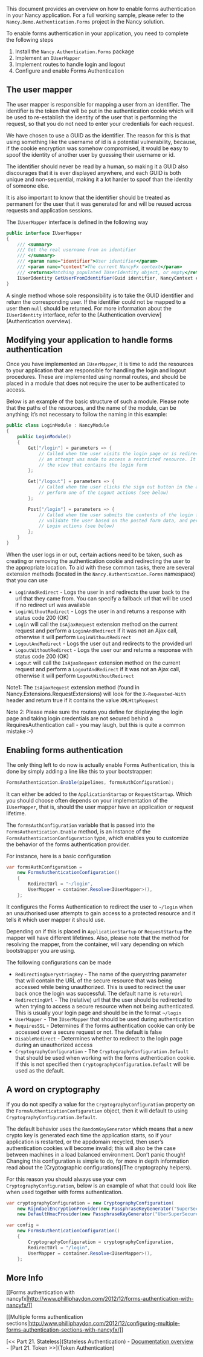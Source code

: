 This document provides an overview on how to enable forms authentication in your Nancy application. For a full working sample, please refer to the `Nancy.Demo.Authentication.Forms` project in the Nancy solution.

To enable forms authentication in your application, you need to complete the following steps

1. Install the `Nancy.Authentication.Forms` package
1. Implement an `IUserMapper`
1. Implement routes to handle login and logout
1. Configure and enable Forms Authentication

## The user mapper

The user mapper is responsible for mapping a user from an identifier. The identifier is the token that will be put in the authentication cookie which will be used to re-establish the identity of the user that is performing the request, so that you do not need to enter your credentials for each request.

We have chosen to use a GUID as the identifier. The reason for this is that using something like the username of id is a potential vulnerability, because, if the cookie encryption was somehow compromised,  it would be easy to spoof the identity of another user by guessing their username or id.

The identifier should never be read by a human, so making it a GUID also discourages that it is ever displayed anywhere, and each GUID is both unique and non-sequential, making it a lot harder to spoof than the identity of someone else.

It is also important to know that the identifier should be treated as permanent for the user that it was generated for and will be reused across requests and application sessions. 

The `IUserMapper` interface is defined in the following way

```c#
public interface IUserMapper
{
    /// <summary>
    /// Get the real username from an identifier
    /// </summary>
    /// <param name="identifier">User identifier</param>
    /// <param name="context">The current NancyFx context</param>
    /// <returns>Matching populated IUserIdentity object, or empty</returns>
    IUserIdentity GetUserFromIdentifier(Guid identifier, NancyContext context);
}
```

A single method whose sole responsibility is to take the GUID identifier and return the corresponding user. If the identifier could not be mapped to a user then `null` should be returned. For more information about the `IUserIdentity` interface, refer to the [Authentication overview](Authentication overview).

## Modifying your application to handle forms authentication

Once you have implemented an `IUserMapper`, it is time to add the resources to your application that are responsible for handling the login and logout procedures. These are implemented using normal routes, and should be placed in a module that does not require the user to be authenticated to access.

Below is an example of the basic structure of such a module. Please note that the paths of the resources, and the name of the module, can be anything; it’s not necessary to follow the naming in this example:

```c#
public class LoginModule : NancyModule
{
    public LoginModule()
    {
        Get["/login"] = parameters => {
            // Called when the user visits the login page or is redirected here because
            // an attempt was made to access a restricted resource. It should return
            // the view that contains the login form
        };

        Get["/logout"] = parameters => {
            // Called when the user clicks the sign out button in the application. Should
            // perform one of the Logout actions (see below)
        };

        Post["/login"] = parameters => {
            // Called when the user submits the contents of the login form. Should
            // validate the user based on the posted form data, and perform one of the
            // Login actions (see below)
        };
    }
}
```

When the user logs in or out, certain actions need to be taken, such as creating or removing the authentication cookie and redirecting the user to the appropriate location. To aid with these common tasks, there are several extension methods (located in the `Nancy.Authentication.Forms` namespace) that you can use

- `LoginAndRedirect` - Logs the user in and redirects the user back to the url that they came from. You can specify a fallback url that will be used if no redirect url was available
- `LoginWithoutRedirect` - Logs the user in and returns a response with status code 200 (OK)
- `Login` will call the `IsAjaxRequest` extension method on the current request and perform a `LoginAndRedirect` if it was not an Ajax call, otherwise it will perform `LoginWithoutRedirect` 
- `LogoutAndRedirect` - Logs the user out and redirects to the provided url
- `LogoutWithoutRedirect` - Logs the user our and returns a response with status code 200 (OK)
- `Logout` will call the `IsAjaxRequest` extension method on the current request and perform a `LogoutAndRedirect` if it was not an Ajax call, otherwise it will perform `LogoutWithoutRedirect`

Note1: The `IsAjaxRequest` extension method (found in Nancy.Extensions.RequestExtensions) will look for the `X-Requested-With` header and return true if it contains the value `XMLHttpRequest`

Note 2: Please make sure the routes you define for displaying the login page and taking login credentials are not secured behind a RequiresAuthentication call - you may laugh, but this is quite a common mistake :-)

## Enabling forms authentication

The only thing left to do now is actually enable Forms Authentication, this is done by simply adding a line like this to your bootstrapper:

```c#
FormsAuthentication.Enable(pipelines, formsAuthConfiguration);
```

It can either be added to the `ApplicationStartup` or `RequestStartup`. Which you should choose often depends on your implementation of the `IUserMapper`, that is, should the user mapper have an application or request lifetime.

The `formsAuthConfiguration` variable that is passed into the `FormsAuthentication.Enable` method, is an instance of the `FormsAuthenticationConfiguration` type, which enables you to customize the behavior of the forms authentication provider.

For instance, here is a basic configuration

```c#
var formsAuthConfiguration =
    new FormsAuthenticationConfiguration()
    {
        RedirectUrl = "~/login",
        UserMapper = container.Resolve<IUserMapper>(),
    };
```

It configures the Forms Authentication to redirect the user to `~/login` when an unauthorised user attempts to gain access to a protected resource and it tells it which user mapper it should use. 

Depending on if this is placed in `ApplicationStartup` or `RequestStartup` the mapper will have different lifetimes. Also, please note that the method for resolving the mapper, from the container, will vary depending on which bootstrapper you are using.

The following configurations can be made

- `RedirectingQuerystringKey` - The name of the querystring parameter that will contain the URL of the secure resource that was being accessed while being unauthorized. This is used to redirect the user back once the login was successful. The default name is `returnUrl`
- `RedirectingUrl` - The (relative) url that the user should be redirected to when trying to access a secure resource when not being authenticated. This is usually your login page and should be in the format `~/login`
- `UserMapper` - The `IUserMapper` that should be used during authentication
- `RequiresSSL` - Determines if the forms authentication cookie can only be accessed over a secure request or not. The default is false
- `DisableRedirect` - Determines whether to redirect to the login page during an unauthorized access
- `CryptographyConfiguration` - The `CryptographyConfiguration.Default` that should be used when working with the forms authentication cookie. If this is not specified then `CryptographyConfiguration.Default` will be used as the default.

## A word on cryptography

If you do not specify a value for the `CryptographyConfiguration` property on the `FormsAuthenticationConfiguration` object, then it will default to using `CryptographyConfiguration.Default`.

The default behavior uses the `RandomKeyGenerator` which means that a new crypto key is generated each time the application starts, so if your application is restarted, or the appdomain recycled, then user’s authentication cookies will become invalid; this will also be the case between machines in a load balanced environment. Don’t panic though! Changing this configuration is simple to do, for more in depth information read about the [Cryptographic configurations](The cryptography helpers).

For this reason you should always use your own `CryptographyConfiguration`, below is an example of what that could look like when used together with forms authentication.

```c#
var cryptographyConfiguration = new CryptographyConfiguration(
    new RijndaelEncryptionProvider(new PassphraseKeyGenerator("SuperSecretPass", new byte[] { 1, 2, 3, 4, 5, 6, 7, 8 })),
    new DefaultHmacProvider(new PassphraseKeyGenerator("UberSuperSecure", new byte[] { 1, 2, 3, 4, 5, 6, 7, 8 })));

var config = 
    new FormsAuthenticationConfiguration()
    {
        CryptographyConfiguration = cryptographyConfiguration,
        RedirectUrl = "/login",
        UserMapper = container.Resolve<IUserMapper>(),
    };
```

##  More Info

[[Forms authentication with nancyfx|http://www.philliphaydon.com/2012/12/forms-authentication-with-nancyfx/]]

[[Multiple forms authentication sections|http://www.philliphaydon.com/2012/12/configuring-multiple-forms-authentication-sections-with-nancyfx/]]

[<< Part 21. Stateless](Stateless Authentication) - [Documentation overview](Documentation) - [Part 21. Token >>](Token Authentication)